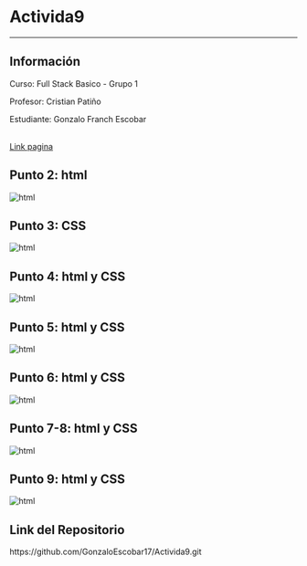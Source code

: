 # Activida9
<hr>

<h2>Información</h2>
<p>Curso: Full Stack Basico - Grupo 1</p>
<p>Profesor: Cristian Patiño</p>
<p>Estudiante: Gonzalo Franch Escobar</p>

<br>
<a href="https://gonzaloescobar17.github.io/Activida9/">Link pagina</a>

<h2>Punto 2: html </h2>
<img src="./images/html.png" alt="html">

<h2>Punto 3: CSS </h2>
<img src="./images/imagenpagina.png" alt="html">

<h2>Punto 4: html y CSS </h2>
<img src="./images/punto4_html_css.png" alt="html">

<h2>Punto 5: html y CSS </h2>
<img src="./images/punto5_html_css.png" alt="html">

<h2>Punto 6: html y CSS </h2>
<img src="./images/punto6_html_css.png" alt="html">

<h2>Punto 7-8: html y CSS </h2>
<img src="./images/punto7_html_css.png" alt="html">

<h2>Punto 9: html y CSS </h2>
<img src="./images/punto9_html_css.png" alt="html"> 

<h2>Link del Repositorio </h2>
<link>https://github.com/GonzaloEscobar17/Activida9.git</link> 
